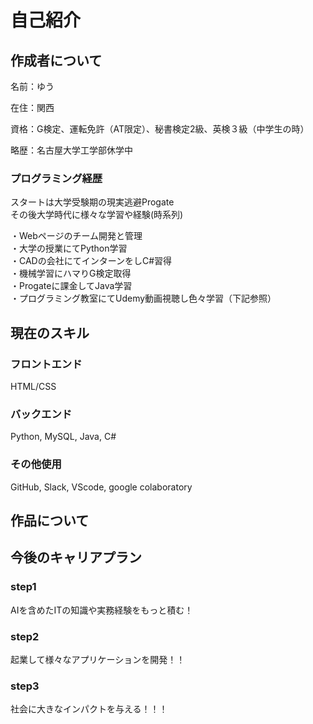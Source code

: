 <h1>自己紹介</h1>
<h2>作成者について</h2>
<p>名前：ゆう</p>
<p>在住：関西</p>
<p>資格：G検定、運転免許（AT限定）、秘書検定2級、英検３級（中学生の時）</p>
<p>略歴：名古屋大学工学部休学中</p>
<h3>プログラミング経歴</h3>
<p>
スタートは大学受験期の現実逃避Progate<br>
その後大学時代に様々な学習や経験(時系列)
</p>
<p>
・Webページのチーム開発と管理<br>
・大学の授業にてPython学習<br>
・CADの会社にてインターンをしC#習得<br>
・機械学習にハマりG検定取得<br>
・Progateに課金してJava学習<br>
・プログラミング教室にてUdemy動画視聴し色々学習（下記参照）
</p>
<h2>現在のスキル</h2>
<h3>フロントエンド</h3>
HTML/CSS
<h3>バックエンド</h3>
Python, MySQL, Java, C#
<h3>その他使用</h3>
GitHub, Slack, VScode, google colaboratory
<h2>作品について</h2>

<h2>今後のキャリアプラン</h2>

<h3>step1</h3>
AIを含めたITの知識や実務経験をもっと積む！
<h3>step2</h3>
起業して様々なアプリケーションを開発！！
<h3>step3</h3>
社会に大きなインパクトを与える！！！

